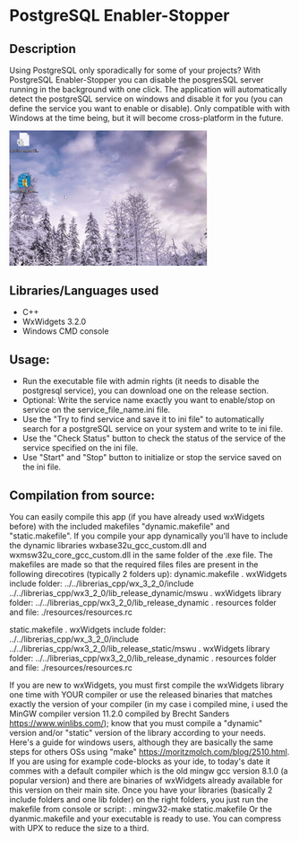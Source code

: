 
# PostgreSQL Enabler-Stopper

## Description
Using PostgreSQL only sporadically for some of your projects? With PostgreSQL Enabler-Stopper you can disable the posgresSQL server running in the background with one click.
The application will automatically detect the postgreSQL service on windows and disable it for you (you can define the service you want to enable or disable).
Only compatible with with Windows at the time being, but it will become cross-platform in the future.
<!-- ![screen-gif](./prueba_rando_creator.gif) -->
<!-- <img src="https://github.com/aguxone/agux_random_file_creator/blob/gif_storage/prueba_rando_creator.gif?raw=true" alt="agxu_rfc_gif" width="60%" height="40%"> -->
<img src="https://github.com/aguxone/postgresql_enabler_stopper/blob/gif-storage-branch/500x341_15fps.gif?raw=true" alt="postgresql_es_gif" width="70%" height="40%">
<!-- <video src='https://user-images.githubusercontent.com/98858551/174418629-481619d3-27ed-48c0-b952-05b6239417b3.mp4'; width="100"; height="100"></video> -->
<!-- https://user-images.githubusercontent.com/98858551/174418629-481619d3-27ed-48c0-b952-05b6239417b3.mp4 -->
<!-- <video  style="display:block; width:10%; height:auto;" autoplay controls loop="loop">
       <source src=https://user-images.githubusercontent.com/98858551/174418629-481619d3-27ed-48c0-b952-05b6239417b3.mp4 type="video/mp4" />
</video> -->
<!-- <div style="width:100px ; height:100px>
       <video src='https://user-images.githubusercontent.com/98858551/174418629-481619d3-27ed-48c0-b952-05b6239417b3.mp4'></video>
<div/> -->

## Libraries/Languages used
- C++
- WxWidgets 3.2.0
- Windows CMD console

## Usage:
- Run the executable file with admin rights (it needs to disable the postgresql service), you can download one on the release section.
- Optional: Write the service name exactly you want to enable/stop on service on the service_file_name.ini file.
- Use the "Try to find service and save it to ini file" to automatically search for a postgreSQL service on your system and write to te ini file.
- Use the "Check Status" button to check the status of the service of the service specified on the ini file.
- Use "Start" and "Stop" button to initialize or stop the service saved on the ini file.

## Compilation from source:
You can easily compile this app (if you have already used wxWidgets before) with the included makefiles "dynamic.makefile" and "static.makefile". If you compile your app dynamically you'll have to include the dynamic libraries wxbase32u_gcc_custom.dll and wxmsw32u_core_gcc_custom.dll in the same folder of the .exe file.
The makefiles are made so that the required files files are present in the following direcotires (typically 2 folders up):
dynamic.makefile
. wxWidgets include folder:
       ../../librerias_cpp/wx_3_2_0/include
       ../../librerias_cpp/wx3_2_0/lib_release_dynamic/mswu
. wxWidgets library folder:
       ../../librerias_cpp/wx3_2_0/lib_release_dynamic
. resources folder and file:
       ./resources/resources.rc

static.makefile
. wxWidgets include folder:
       ../../librerias_cpp/wx_3_2_0/include
       ../../librerias_cpp/wx3_2_0/lib_release_static/mswu
. wxWidgets library folder:
       ../../librerias_cpp/wx3_2_0/lib_release_dynamic
. resources folder and file:
       ./resources/resources.rc


If you are new to wxWidgets, you must first compile the wxWidgets library one time with YOUR compiler or use the released binaries that matches exactly the version of your compiler (in my case i compiled mine, i used the MinGW compiler version 11.2.0 compiled by Brecht Sanders https://www.winlibs.com/); know that you must compile a "dynamic" version and/or "static" version of the library according to your needs. Here's a guide for windows users, although they are basically the same steps for others OSs using "make" https://moritzmolch.com/blog/2510.html. If you are using for example code-blocks as your ide, to today's date it commes with a default compiler which is the old mingw gcc version 8.1.0 (a popular version) and there are binaries of wxWidgets already available for this version on their main site.
Once you have your libraries (basically 2 include folders and one lib folder) on the right folders, you just run the makefile from console or script:
. mingw32-make static.makefile
Or the dyanmic.makefile and your executable is ready to use.
You can compress with UPX to reduce the size to a third.
